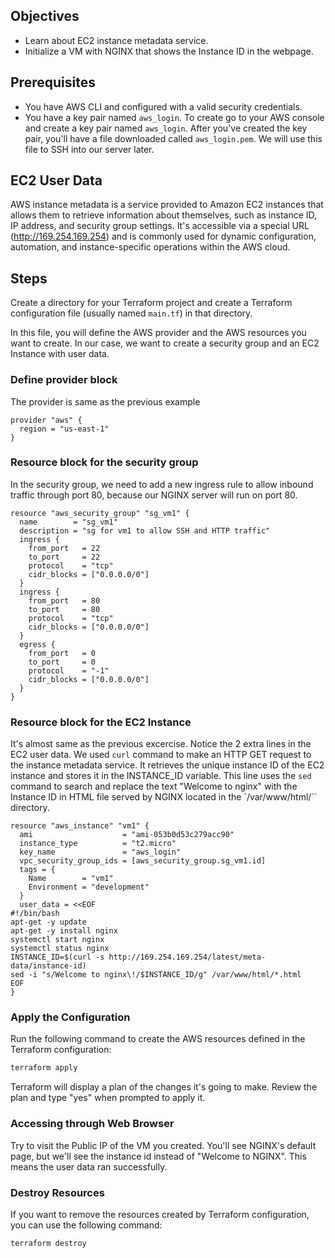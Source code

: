 ## Objectives

- Learn about EC2 instance metadata service.
- Initialize a VM with NGINX that shows the Instance ID in the webpage.

## Prerequisites

- You have AWS CLI and configured with a valid security credentials.
- You have a key pair named `aws_login`. To create go to your AWS console and create a key pair named `aws_login`. After you've created the key pair, you'll have a file downloaded called `aws_login.pem`. We will use this file to SSH into our server later.

## EC2 User Data

AWS instance metadata is a service provided to Amazon EC2 instances that allows them to retrieve information about themselves, such as instance ID, IP address, and security group settings. It's accessible via a special URL (http://169.254.169.254) and is commonly used for dynamic configuration, automation, and instance-specific operations within the AWS cloud.

## Steps

Create a directory for your Terraform project and create a Terraform configuration file (usually named `main.tf`) in that directory.

In this file, you will define the AWS provider and the AWS resources you want to create. In our case, we want to create a security group and an EC2 Instance with user data.

### Define provider block

The provider is same as the previous example

```hcl
provider "aws" {
  region = "us-east-1"
}
```

### Resource block for the security group

In the security group, we need to add a new ingress rule to allow inbound traffic through port 80, because our NGINX server will run on port 80.

```hcl
resource "aws_security_group" "sg_vm1" {
  name        = "sg_vm1"
  description = "sg for vm1 to allow SSH and HTTP traffic"
  ingress {
    from_port   = 22
    to_port     = 22
    protocol    = "tcp"
    cidr_blocks = ["0.0.0.0/0"]
  }
  ingress {
    from_port   = 80
    to_port     = 80
    protocol    = "tcp"
    cidr_blocks = ["0.0.0.0/0"]
  }
  egress {
    from_port   = 0
    to_port     = 0
    protocol    = "-1"
    cidr_blocks = ["0.0.0.0/0"]
  }
}
```

### Resource block for the EC2 Instance

It's almost same as the previous excercise. Notice the 2 extra lines in the EC2 user data. We used `curl` command to make an HTTP GET request to the instance metadata service. It retrieves the unique instance ID of the EC2 instance and stores it in the INSTANCE_ID variable. This line uses the `sed` command to search and replace the text "Welcome to nginx" with the Instance ID in HTML file served by NGINX located in the `/var/www/html/`` directory.

```hcl
resource "aws_instance" "vm1" {
  ami                    = "ami-053b0d53c279acc90"
  instance_type          = "t2.micro"
  key_name               = "aws_login"
  vpc_security_group_ids = [aws_security_group.sg_vm1.id]
  tags = {
    Name        = "vm1"
    Environment = "development"
  }
  user_data = <<EOF
#!/bin/bash
apt-get -y update
apt-get -y install nginx
systemctl start nginx
systemctl status nginx
INSTANCE_ID=$(curl -s http://169.254.169.254/latest/meta-data/instance-id)
sed -i "s/Welcome to nginx\!/$INSTANCE_ID/g" /var/www/html/*.html
EOF
}
```

### Apply the Configuration

Run the following command to create the AWS resources defined in the Terraform configuration:

```bash
terraform apply
```
Terraform will display a plan of the changes it's going to make. Review the plan and type "yes" when prompted to apply it.

### Accessing through Web Browser

Try to visit the Public IP of the VM you created. You'll see NGINX's default page, but we'll see the instance id instead of "Welcome to NGINX". This means the user data ran successfully.

### Destroy Resources

If you want to remove the resources created by Terraform configuration, you can use the following command:

```
terraform destroy
```